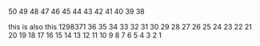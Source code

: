 50
49
48
47
46
45
44
43
42
41
40
39
38

this is also this
1298371
36
35
34
33
32
31
30
29
28
27
26
25
24
23
22
21
20
19
18
17
16
15
14
13
12
11
10
9
8
7
6
5
4
3
2
1
